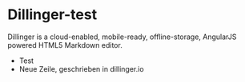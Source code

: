 # Dillinger-test

Dillinger is a cloud-enabled, mobile-ready, offline-storage, AngularJS powered HTML5 Markdown editor.

  - Test
  - Neue Zeile, geschrieben in dillinger.io
